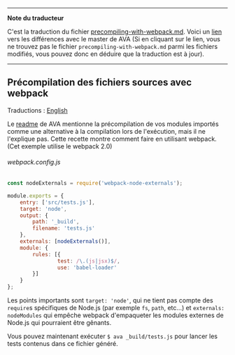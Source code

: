 ___
**Note du traducteur**

C'est la traduction du fichier [precompiling-with-webpack.md](https://github.com/avajs/ava/blob/master/docs/recipes/jspm-systemjs.md). Voici un [lien](https://github.com/avajs/ava/compare/bb5a0dee10020b93548a2fee90aac87e9e7534a0...master#diff-b4c25a4a1412e9204ac923133f67814f) vers les différences avec le master de AVA (Si en cliquant sur le lien, vous ne trouvez pas le fichier `precompiling-with-webpack.md` parmi les fichiers modifiés, vous pouvez donc en déduire que la traduction est à jour).
___
## Précompilation des fichiers sources avec webpack

Traductions : [English](https://github.com/avajs/ava/blob/master/docs/recipes/precompiling-with-webpack.md)

Le [readme](https://github.com/avajs/ava#transpiling-imported-modules) de AVA mentionne la précompilation de vos modules importés comme une alternative à la compilation lors de l'exécution, mais il ne l'explique pas. Cette recette montre comment faire en utilisant webpack. (Cet exemple utilise le webpack 2.0)

###### webpack.config.js

```js
const nodeExternals = require('webpack-node-externals');

module.exports = {
	entry: ['src/tests.js'],
	target: 'node',
	output: {
		path: '_build',
		filename: 'tests.js'
	},
	externals: [nodeExternals()],
	module: {
		rules: [{
				test: /\.(js|jsx)$/,
				use: 'babel-loader'
		}]
	}
};
```

Les points importants sont `target: 'node'`, qui ne tient pas compte des `require`s spécifiques de Node.js (par exemple `fs`, `path`, etc...) et `externals: nodeModules` qui empêche webpack d'empaqueter les modules externes de Node.js qui pourraient être gênants.

Vous pouvez maintenant exécuter `$ ava _build/tests.js` pour lancer les tests contenus dans ce fichier généré.
